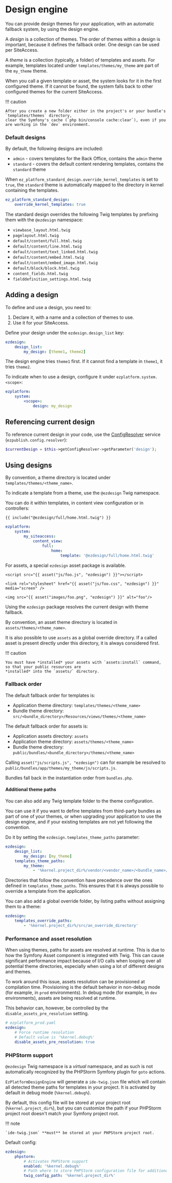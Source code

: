# Design engine

You can provide design themes for your application, with an automatic fallback system, by using the design engine.

A *design* is a collection of themes. 
The order of themes within a design is important, because it defines the fallback order.
One design can be used per SiteAccess.

A *theme* is a collection (typically, a folder) of templates and assets. 
For example, templates located under `templates/themes/my_theme` are part of the `my_theme` theme.

When you call a given template or asset, the system looks for it in the first configured theme.
If it cannot be found, the system falls back to other configured themes for the current SiteAccess.

!!! caution

    After you create a new folder either in the project's or your bundle's `templates/themes` directory,
    clear the Symfony's cache (`php bin/console cache:clear`), even if you are working in the `dev` environment.

### Default designs

By default, the following designs are included:

- `admin` - covers templates for the Back Office, contains the `admin` theme
- `standard` - covers the default content rendering templates, contains the `standard` theme

When `ez_platform_standard_design.override_kernel_templates` is set to `true`,
the `standard` theme is automatically mapped to the directory in kernel containing the templates.

``` yaml
ez_platform_standard_design:
    override_kernel_templates: true
```

The standard design overrides the following Twig templates by prefixing them with the `@ezdesign` namespace:

- `viewbase_layout.html.twig`
- `pagelayout.html.twig`
- `default/content/full.html.twig`
- `default/content/line.html.twig`
- `default/content/text_linked.html.twig`
- `default/content/embed.html.twig`
- `default/content/embed_image.html.twig`
- `default/block/block.html.twig`
- `content_fields.html.twig`
- `fielddefinition_settings.html.twig`

## Adding a design

To define and use a design, you need to:

1. Declare it, with a name and a collection of themes to use.
1. Use it for your SiteAccess.

Define your design under the `ezdesign.design_list` key:

``` yaml
ezdesign:
    design_list:
        my_design: [theme1, theme2]
```

The design engine tries `theme1` first. 
If it cannot find a template in `theme1`, it tries `theme2`.

To indicate when to use a design, configure it under `ezplatform.system.<scope>`:

``` yaml
ezplatform:
    system:
        <scope>:
            design: my_design
```

## Referencing current design

To reference current design in your code, use the [ConfigResolver](config_dynamic.md#configresolver) service (`ezpublish.config.resolver`):

```php
$currentDesign = $this->getConfigResolver->getParameter('design');
```

## Using designs

By convention, a theme directory is located under `templates/themes/<theme_name>`.

To indicate a template from a theme, use the `@ezdesign` Twig namespace.

You can do it within templates, in content view configuration or in controllers:

```html+twig
{{ include("@ezdesign/full/home.html.twig") }}
```

```yaml
ezplatform:
    system:
        my_siteaccess:
            content_view:
                full:
                    home:
                        template: '@ezdesign/full/home.html.twig'
```

For assets, a special `ezdesign` asset package is available.

```html+twig
<script src="{{ asset("js/foo.js", "ezdesign") }}"></script>

<link rel="stylesheet" href="{{ asset("js/foo.css", "ezdesign") }}" media="screen" />

<img src="{{ asset("images/foo.png", "ezdesign") }}" alt="foo"/>
```

Using the `ezdesign` package resolves the current design with theme fallback.

By convention, an asset theme directory is located in `assets/themes/<theme_name>`.

It is also possible to use `assets` as a global override directory.
If a called asset is present directly under this directory, it is always considered first.

!!! caution

    You must have *installed* your assets with `assets:install` command, so that your public resources are
    *installed* into the `assets/` directory.


### Fallback order

The default fallback order for templates is:

- Application theme directory: `templates/themes/<theme_name>`
- Bundle theme directory: `src/<bundle_directory>/Resources/views/themes/<theme_name>`

The default fallback order for assets is:

- Application assets directory: `assets`
- Application theme directory: `assets/themes/<theme_name>`
- Bundle theme directory: `public/bundles/<bundle_directory>/themes/<theme_name>`

Calling `asset("js/scripts.js", "ezdesign")` can for example be resolved to `public/bundles/app/themes/my_theme/js/scripts.js`.

Bundles fall back in the instantiation order from `bundles.php`.

#### Additional theme paths

You can also add any Twig template folder to the theme configuration.

You can use it if you want to define templates from third-party bundles as part of one of your themes,
or when upgrading your application to use the design engine,
and if your existing templates are not yet following the convention.

Do it by setting the `ezdesign.templates_theme_paths` parameter:

```yaml
ezdesign:
    design_list:
        my_design: [my_theme]
    templates_theme_paths:
        my_theme:
            - '%kernel.project_dir%/vendor/<vendor_name>/<bundle_name>/Resources/views'
```

Directories that follow the convention have precedence over the ones defined in `templates_theme_paths`.
This ensures that it is always possible to override a template from the application.

You can also add a global override folder, by listing paths without assigning them to a theme:

```yaml
ezdesign:
    templates_override_paths:
        - '%kernel.project_dir%/src/an_override_directory'
```

### Performance and asset resolution

When using themes, paths for assets are resolved at runtime.
This is due to how the Symfony Asset component is integrated with Twig.
This can cause significant performance impact because of I/O calls when looping over all potential theme directories,
especially when using a lot of different designs and themes.

To work around this issue, assets resolution can be provisioned at compilation time.
Provisioning is the default behavior in non-debug mode (for example, in `prod` environments).
In debug mode (for example, in `dev` environments), assets are being resolved at runtime.

This behavior can, however, be controlled by the `disable_assets_pre_resolution` setting.

```yaml
# ezplatform_prod.yaml
ezdesign:
    # Force runtime resolution
    # Default value is '%kernel.debug%'
    disable_assets_pre_resolution: true
```

### PHPStorm support

`@ezdesign` Twig namespace is a *virtual* namespace, and as such is not automatically recognized by the PHPStorm Symfony plugin
for `goto` actions.

`EzPlatformDesignEngine` will generate a `ide-twig.json` file which will contain all detected theme paths for templates in your project.
It is activated by default in debug mode (`%kernel.debug%`).

By default, this config file will be stored at your project root (`%kernel.project_dir%`), but you can customize the path
if your PHPStorm project root doesn't match your Symfony project root.

!!! note

    `ide-twig.json` **must** be stored at your PHPStorm project root.

Default config:

```yaml
ezdesign:
    phpstorm:
        # Activates PHPStorm support
        enabled: '%kernel.debug%'
        # Path where to store PHPStorm configuration file for additional Twig namespaces (ide-twig.json).
        twig_config_path: '%kernel.project_dir%'
```
